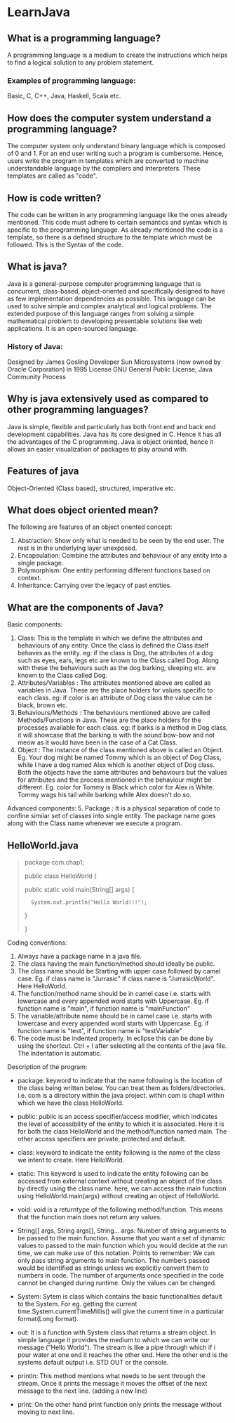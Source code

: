 # LearnJava
## What is a programming language?
A programming language is a medium to create the instructions which helps to find a logical solution to any problem statement.

### Examples of programming language: 
Basic, C, C++, Java, Haskell, Scala etc.

## How does the computer system understand a programming language?
The computer system only understand binary language which is composed of 0 and 1.
For an end user writing such a program is cumbersome. Hence, users write the program in templates which are converted to machine understandable language by the compilers and interpreters. These templates are called as "code".

## How is code written?
The code can be written in any programming language like the ones already mentioned. This code must adhere to certain semantics and syntax which is specific to the programming language. As already mentioned the code is a template, so there is a defined structure to the template which must be followed. This is the Syntax of the code.

## What is java?
Java is a general-purpose computer programming language that is concurrent, class-based, object-oriented and specifically designed to have as few implementation dependencies as possible. This language can be used to solve simple and complex analytical and logical problems. The extended purpose of this language ranges from solving a simple mathematical problem to developing presentable solutions like web applications. It is an open-sourced language.

### History of Java:
Designed by	James Gosling
Developer	Sun Microsystems (now owned by Oracle Corporation) in 1995
License	GNU General Public License, Java Community Process

## Why is java extensively used as compared to other programming languages?
Java is simple, flexible and particularly has both front end and back end development capabilities.
Java has its core designed in C. Hence it has all the advantages of the C programming.
Java is object oriented, hence it allows an easier visualization of packages to play around with.

## Features of java
Object-Oriented (Class based), structured, imperative etc.

## What does object oriented mean?
The following are features of an object oriented concept:
1. Abstraction: Show only what is needed to be seen by the end user. The rest is in the underlying layer unexposed.
2. Encapsulation: Combine the attributes and behaviour of any entity into a single package.
3. Polymorphism: One entity performing different functions based on context.
4. Inheritance: Carrying over the legacy of past entities.

## What are the components of Java?
Basic components: 
1. Class: This is the template in which we define the attributes and behaviours of any entity. Once the class is defined the Class itself behaves as the entity. eg: if the class is Dog, the attributes of a dog such as eyes, ears, legs etc are known to the Class called Dog. Along with these the behaviours such as the dog barking, sleeping etc. are known to the Class called Dog.
2. Attributes/Variables : The attributes mentioned above are called as variables in Java. These are the place holders for values specific to each class. eg: if color is an attribute of Dog class the value can be black, brown etc.
3. Behaviours/Methods : The behaviours mentioned above are called Methods/Functions in Java. These are the place holders for the processes available for each class. eg: if barks is a method in Dog class, it will showcase that the barking is with the sound bow-bow and not meow as it would have been in the case of a Cat Class.
4. Object : The instance of the class mentioned above is called an Object. Eg. Your dog might be named Tommy which is an object of Dog Class, while I have a dog named Alex which is another object of Dog class. Both the objects have the same attributes and behaviours but the values for attributes and the process mentioned in the behaviour might be different. Eg. color for Tommy is Black which color for Alex is White. Tommy wags his tail while barking while Alex doesn't do so.

Advanced components:
5. Package : It is a physical separation of code to confine similar set of classes into single entity. The package name goes along with the Class name whenever we execute a program.

## HelloWorld.java
> package com.chap1;
>
> public class HelloWorld {
>
>	public static void main(String[] args) {
>
>		System.out.println("Hello World!!!");
>	
> }
>
> }

Coding conventions:
1. Always have a package name in a java file.
2. The class having the main function/method should ideally be public.
3. The class name should be Starting with upper case followed by camel case. Eg. if class name is "Jurrasic" if class name is "JurrasicWorld". Here HelloWorld.
4. The function/method name should be in camel case i.e. starts with lowercase and every appended word starts with Uppercase. Eg. if function name is "main", if function name is "mainFunction"
5. The variable/attribute name should be in camel case i.e. starts with lowercase and every appended word starts with Uppercase. Eg. if function name is "test", if function name is "testVariable"
6. The code must be indented properly. In eclipse this can be done by using the shortcut. Ctrl + I after selecting all the contents of the java file. The indentation is automatic.

Description of the program:
- package: keyword to indicate that the name following is the location of the class being written below. You can treat them as folders/directories. i.e. com is a directory within the java project. within com is chap1 within which we have the class HelloWorld.
- public: public is an access specifier/access modifier, which indicates the level of accessibility of the entity to which it is associated. Here it is for both the class HelloWorld and the method/function named main.
The other access specifiers are private, protected and default.
- class: keyword to indicate the entity following is the name of the class we intent to create. Here HelloWorld.
- static: This keyword is used to indicate the entity following can be accessed from external context without creating an object of the class by directly using the class name. here, we can access the main function using HelloWorld.main(args) without creating an object of HelloWorld.
- void: void is a returntype of the following method/function. This means that the function main does not return any values.
- String[] args, String args[], String... args: Number of string arguments to be passed to the main function. Assume that you want a set of dynamic values to passed to the main function which you would decide at the run time, we can make use of this notation.
Points to remember:
We can only pass string arguments to main function. The numbers passed would be identified as strings unless we explicitly convert them to numbers in code.
The number of arguments once specified in the code cannot be changed during runtime. Only the values can be changed.

- System: Sytem is class which contains the basic functionalities default to the System. For eg. getting the current time.System.currentTimeMillis() will give the current time in a particular format(Long format).
- out: It is a function with System class that returns a stream object. In simple language it provides the medium to which we can write our message ("Hello World"). The stream is like a pipe through which if i pour water at one end it reaches the other end. Here the other end is the systems default output i.e. STD OUT or the console.
- println: This method mentions what needs to be sent through the stream. Once it prints the message it moves the offset of the next message to the next line. (adding a new line)
- print: On the other hand print function only prints the message without moving to next line.



